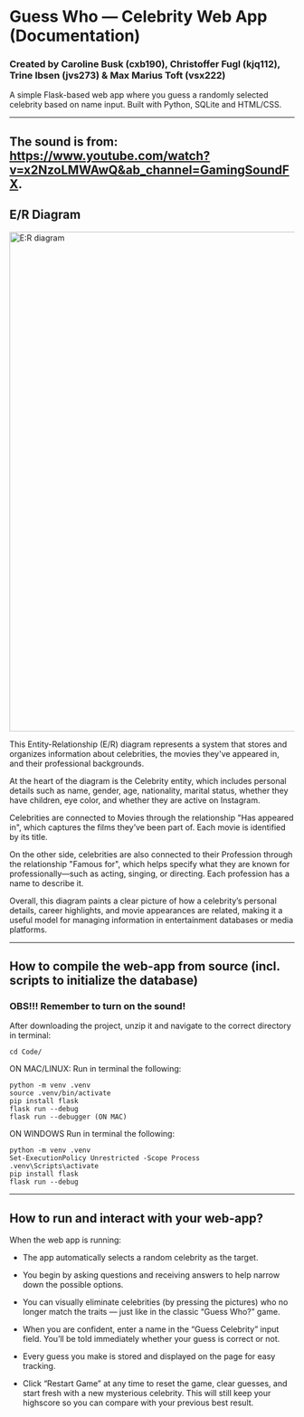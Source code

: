 # Guess Who — Celebrity Web App (Documentation)
### Created by Caroline Busk (cxb190), Christoffer Fugl (kjq112), Trine Ibsen (jvs273) \& Max Marius Toft (vsx222)

A simple Flask-based web app where you guess a randomly selected celebrity based on name input. Built with Python, SQLite and HTML/CSS.

---
The sound is from: https://www.youtube.com/watch?v=x2NzoLMWAwQ&ab_channel=GamingSoundFX.
---

## E/R Diagram
<img width="884" alt="E:R diagram" src="https://github.com/user-attachments/assets/84a2704a-2709-42fd-ba90-2d6625dc19bb" />

This Entity-Relationship (E/R) diagram represents a system that stores and organizes information about celebrities, the movies they've appeared in, and their professional backgrounds.

At the heart of the diagram is the Celebrity entity, which includes personal details such as name, gender, age, nationality, marital status, whether they have children, eye color, and whether they are active on Instagram.

Celebrities are connected to Movies through the relationship "Has appeared in", which captures the films they’ve been part of. Each movie is identified by its title.

On the other side, celebrities are also connected to their Profession through the relationship "Famous for", which helps specify what they are known for professionally—such as acting, singing, or directing. Each profession has a name to describe it.

Overall, this diagram paints a clear picture of how a celebrity’s personal details, career highlights, and movie appearances are related, making it a useful model for managing information in entertainment databases or media platforms.

---

## How to compile the web-app from source (incl. scripts to initialize the database)

### OBS!!! Remember to turn on the sound!

After downloading the project, unzip it and navigate to the correct directory in  terminal:
	
	cd Code/

ON MAC/LINUX:
Run in terminal the following:

	python -m venv .venv
	source .venv/bin/activate
	pip install flask
	flask run --debug  
 	flask run --debugger (ON MAC)


ON WINDOWS
Run in terminal the following:

	python -m venv .venv
	Set-ExecutionPolicy Unrestricted -Scope Process
	.venv\Scripts\activate
	pip install flask
	flask run --debug  


---

## How to run and interact with your web-app?
When the web app is running:

* The app automatically selects a random celebrity as the target.

* You begin by asking questions and receiving answers to help narrow down the possible options.

* You can visually eliminate celebrities (by pressing the pictures) who no longer match the traits — just like in the classic “Guess Who?” game.

* When you are confident, enter a name in the “Guess Celebrity” input field. You’ll be told immediately whether your guess is correct or not.

* Every guess you make is stored and displayed on the page for easy tracking.

* Click “Restart Game” at any time to reset the game, clear guesses, and start fresh with a new mysterious celebrity. This will still keep your highscore so you can compare with your previous best result.

